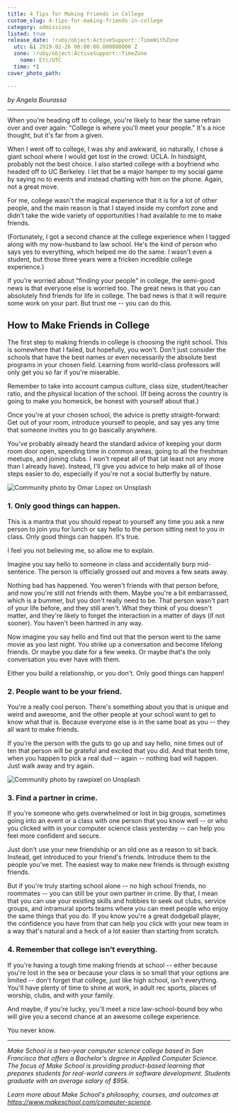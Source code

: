 ```yaml
---
title: 4 Tips for Making Friends in College
custom_slug: 4-tips-for-making-friends-in-college
category: admissions
listed: true
release_date: !ruby/object:ActiveSupport::TimeWithZone
  utc: &1 2019-02-26 00:00:00.000000000 Z
  zone: !ruby/object:ActiveSupport::TimeZone
    name: Etc/UTC
  time: *1
cover_photo_path: 

---
```

_by Angela Bourassa_

---

When you're heading off to college, you're likely to hear the same refrain over and over again: "College is where you'll meet your people." It's a nice thought, but it's far from a given.

When I went off to college, I was shy and awkward, so naturally, I chose a giant school where I would get lost in the crowd: UCLA. In hindsight, probably not the best choice. I also started college with a boyfriend who headed off to UC Berkeley. I let that be a major hamper to my social game by saying no to events and instead chatting with him on the phone. Again, not a great move.

For me, college wasn't the magical experience that it is for a lot of other people, and the main reason is that I stayed inside my comfort zone and didn't take the wide variety of opportunities I had available to me to make friends.

(Fortunately, I got a second chance at the college experience when I tagged along with my now-husband to law school. He's the kind of person who says yes to everything, which helped me do the same. I wasn't even a student, but those three years were a fricken incredible college experience.)

If you're worried about "finding your people" in college, the semi-good news is that everyone else is worried too. The great news is that you can absolutely find friends for life in college. The bad news is that it will require some work on your part. But trust me -- you can do this.

## How to Make Friends in College

The first step to making friends in college is choosing the right school. This is somewhere that I failed, but hopefully, you won't. Don't just consider the schools that have the best names or even necessarily the absolute best programs in your chosen field. Learning from world-class professors will only get you so far if you're miserable.

Remember to take into account campus culture, class size, student/teacher ratio, and the physical location of the school. (If being across the country is going to make you homesick, be honest with yourself about that.)

Once you're at your chosen school, the advice is pretty straight-forward: Get out of your room, introduce yourself to people, and say yes any time that someone invites you to go basically anywhere.

You've probably already heard the standard advice of keeping your dorm room door open, spending time in common areas, going to all the freshman meetups, and joining clubs. I won't repeat all of that (at least not any more than I already have). Instead, I'll give you advice to help make all of those steps easier to do, especially if you're not a social butterfly by nature.

![Community photo by Omar Lopez on Unsplash](https://res.cloudinary.com/makeschool/image/upload/v1551218251/Blog/community-body-1-modified-omar-lopez-742113-unsplash.jpg "Community photo by Omar Lopez on Unsplash")

### 1. Only good things can happen.

This is a mantra that you should repeat to yourself any time you ask a new person to join you for lunch or say hello to the person sitting next to you in class. Only good things can happen. It's true.

I feel you not believing me, so allow me to explain.

Imagine you say hello to someone in class and accidentally burp mid-sentence. The person is officially grossed out and moves a few seats away.

Nothing bad has happened. You weren't friends with that person before, and now you're still not friends with them. Maybe you're a bit embarrassed, which is a bummer, but you don't really need to be. That person wasn't part of your life before, and they still aren't. What they think of you doesn't matter, and they're likely to forget the interaction in a matter of days (if not sooner). You haven't been harmed in any way.

Now imagine you say hello and find out that the person went to the same movie as you last night. You strike up a conversation and become lifelong friends. Or maybe you date for a few weeks. Or maybe that's the only conversation you ever have with them.

Either you build a relationship, or you don't. Only good things can happen!

### 2. People want to be your friend.

You're a really cool person. There's something about you that is unique and weird and awesome, and the other people at your school want to get to know what that is. Because everyone else is in the same boat as you -- they all want to make friends.

If you're the person with the guts to go up and say hello, nine times out of ten that person will be grateful and excited that you did. And that tenth time, when you happen to pick a real dud -- again -- nothing bad will happen. Just walk away and try again.

![Community photo by rawpixel on Unsplash](https://res.cloudinary.com/makeschool/image/upload/v1551218251/Blog/community-body-2-modified-rawpixel-788597-unsplash.jpg "Community photo by rawpixel on Unsplash")

### 3. Find a partner in crime.

If you're someone who gets overwhelmed or lost in big groups, sometimes going into an event or a class with one person that you know well -- or who you clicked with in your computer science class yesterday -- can help you feel more confident and secure.

Just don't use your new friendship or an old one as a reason to sit back. Instead, get introduced to your friend's friends. Introduce them to the people you've met. The easiest way to make new friends is through existing friends.

But if you're truly starting school alone -- no high school friends, no roommates -- you can still be your own partner in crime. By that, I mean that you can use your existing skills and hobbies to seek out clubs, service groups, and intramural sports teams where you can meet people who enjoy the same things that you do. If you know you're a great dodgeball player, the confidence you have from that can help you click with your new team in a way that's natural and a heck of a lot easier than starting from scratch.

### 4. Remember that college isn't everything.

If you're having a tough time making friends at school -- either because you're lost in the sea or because your class is so small that your options are limited -- don't forget that college, just like high school, isn't everything. You'll have plenty of time to shine at work, in adult rec sports, places of worship, clubs, and with your family.

And maybe, if you're lucky, you'll meet a nice law-school-bound boy who will give you a second chance at an awesome college experience.

You never know.

---

_Make School is a two-year computer science college based in San Francisco that offers a Bachelor's degree in Applied Computer Science. The focus of Make School is providing product-based learning that prepares students for real-world careers in software development. Students graduate with an average salary of $95k._

_Learn more about Make School's philosophy, courses, and outcomes at https://www.makeschool.com/computer-science._